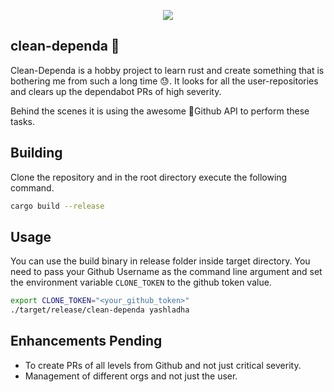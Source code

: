<p align="center"> <img src="http://ForTheBadge.com/images/badges/made-with-rust.svg" /> </p>

## clean-dependa 🧹

Clean-Dependa is a hobby project to learn rust and create something that is
bothering me from such a long time 😓. It looks for all the user-repositories and
clears up the dependabot PRs of high severity.

Behind the scenes it is using the awesome 🤘Github API to perform these tasks.

## Building

Clone the repository and in the root directory execute the following command.

```sh
cargo build --release
```

## Usage

You can use the build binary in release folder inside target directory. You need
to pass your Github Username as the command line argument and set the
environment variable `CLONE_TOKEN` to the github token value.

```sh
export CLONE_TOKEN="<your_github_token>"
./target/release/clean-dependa yashladha
```

## Enhancements Pending

* To create PRs of all levels from Github and not just critical severity.
* Management of different orgs and not just the user.
